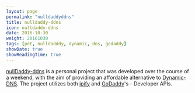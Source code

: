 ```yaml
---
layout: page
permalink: "nulldaddyddns"
title: nulldaddy-ddns
icon: nulldaddy-ddns
date: 2016-10-30
weight: 20161030
tags: [pet, nulldadddy, dynamic, dns, godaddy]
showDate: true
showReadingTime: true
---
```

[nullDaddy-ddns](https://github.com/ipolyzos/nulldaddy-ddns) is a personal project that was developed over the course of a weekend, with the aim of providing an affordable alternative to [Dynamic-DNS](https://en.wikipedia.org/wiki/Dynamic_DNS). The project utilizes both [ipify](https://www.ipify.org/) and [GoDaddy](https://www.godaddy.com)'s - Developer APIs.